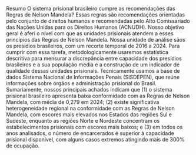 

Resumo
O sistema prisional brasileiro cumpre as recomendações das Regras de Nelson Mandela? Essas regras são recomendações orientadas pelo conjunto de direitos
humanos e recomendadas pelo Alto Comissariado das Nações Unidas para os Direitos Humanos (ACNUDH). Nosso objetivo geral é aferi o nível com que as unidades
prisionais atendem a esses princípios das Regras de Nelson Mandela. Nossa unidade de análise sãos os presídios brasileiros, com um recorte temporal de 2016 
a 2024. Para cumprir com essa tarefa, metodologicamente usaremos estatística descritiva para mensurar a discrepância entre capacidade dos presídios brasileiros
e a sua população média e a construção de um indicador de qualidade dessas unidades prisionais. Tecnicamente usamos a base de dados Sistema Nacional de 
Informações Penais (SISDEPEN), que reúne informações sobre órgãos e administração prisional do Brasil. Sumariamente, nossos principais achados indicam que
(1) o sistema prisional brasileiro apresenta baixa conformidade com as Regras de Nelson Mandela, com média de  0,279 em 2024; (2) existe significativa 
heterogeneidade regional na conformidade com as Regras de Nelson Mandela, com escores mais elevados nos Estados das regiões Sul e Sudeste, enquanto as regiões
Norte e Nordeste concentram os estabelecimentos prisionais com escores mais baixos; e (3) em todos os anos analisados, o número de encarcerados é superior
à capacidade prisional disponível, com alguns casos extremos atingindo mais de 300% de ocupação. 





















































































































